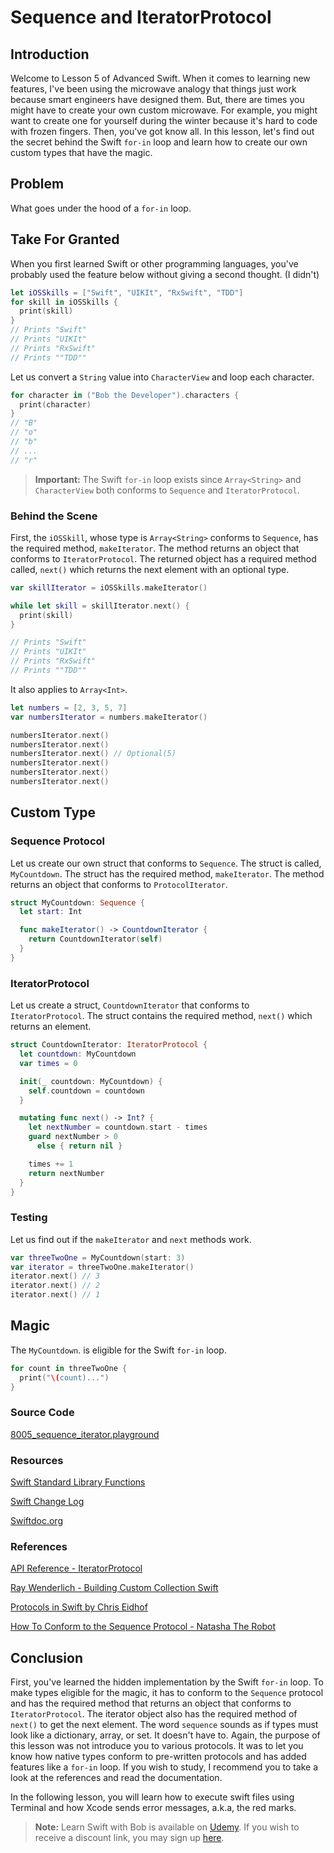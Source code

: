 # Sequence and IteratorProtocol

## Introduction
Welcome to Lesson 5 of Advanced Swift. When it comes to learning new features, I've been using the microwave analogy that things just work because smart engineers have designed them. But, there are times you might have to create your own custom microwave. For example, you might want to create one for yourself during the winter because it's hard to code with frozen fingers. Then, you've got know all. In this lesson, let's find out the secret behind the Swift `for-in` loop and learn how to create our own custom types that have the magic.

## Problem
What goes under the hood of a `for-in` loop.

## Take For Granted
When you first learned Swift or other programming languages, you've probably used the feature below without giving a second thought. (I didn't)

```swift
let iOSSkills = ["Swift", "UIKIt", "RxSwift", "TDD"]
for skill in iOSSkills {
  print(skill)
}
// Prints "Swift"
// Prints "UIKIt"
// Prints "RxSwift"
// Prints ""TDD""
```

Let us convert a `String` value into `CharacterView` and loop each character.

```swift
for character in ("Bob the Developer").characters {
  print(character)
}
// "B"
// "o"
// "b"
// ...
// "r"
```

> **Important:** The Swift `for-in` loop exists since `Array<String>` and `CharacterView` both conforms to `Sequence` and `IteratorProtocol`.

### Behind the Scene
First, the `iOSSkill`, whose type is `Array<String>` conforms to `Sequence`, has the required method, `makeIterator`. The method returns an object that conforms to `IteratorProtocol`. The returned object has a required method called, `next()` which returns the next element with an optional type.

```swift
var skillIterator = iOSSkills.makeIterator()

while let skill = skillIterator.next() {
  print(skill)
}

// Prints "Swift"
// Prints "UIKIt"
// Prints "RxSwift"
// Prints ""TDD""
```

It also applies to `Array<Int>`.

```swift
let numbers = [2, 3, 5, 7]
var numbersIterator = numbers.makeIterator()

numbersIterator.next()
numbersIterator.next()
numbersIterator.next() // Optional(5)
numbersIterator.next()
numbersIterator.next()
numbersIterator.next()
```

## Custom Type

### Sequence Protocol
Let us create our own struct that conforms to `Sequence`.  The struct is called, `MyCountdown`. The struct has the required method, `makeIterator`. The method returns an object that conforms to `ProtocolIterator`.

```swift
struct MyCountdown: Sequence {
  let start: Int

  func makeIterator() -> CountdownIterator {
    return CountdownIterator(self)
  }
}
```


### IteratorProtocol
Let us create a struct, `CountdownIterator` that conforms to `IteratorProtocol`.  The struct contains the required method, `next()` which returns an element.


```swift
struct CountdownIterator: IteratorProtocol {
  let countdown: MyCountdown
  var times = 0

  init(_ countdown: MyCountdown) {
    self.countdown = countdown
  }

  mutating func next() -> Int? {
    let nextNumber = countdown.start - times
    guard nextNumber > 0
      else { return nil }

    times += 1
    return nextNumber
  }
}
```


### Testing
Let us find out if the `makeIterator` and `next` methods work.

```swift
var threeTwoOne = MyCountdown(start: 3)
var iterator = threeTwoOne.makeIterator()
iterator.next() // 3
iterator.next() // 2
iterator.next() // 1
```

## Magic
The `MyCountdown`. is eligible for the Swift `for-in` loop.

```swift
for count in threeTwoOne {
  print("\(count)...")
}
```
### Source Code
[8005_sequence_iterator.playground](https://www.dropbox.com/sh/zusz6m5vrynqj8i/AADpeaEYRIgh5jPODZtTefD0a?dl=0)


### Resources
[Swift Standard Library Functions](https://developer.apple.com/reference/swift/swift_standard_library_functions?changes=latest_minor)

[Swift Change Log](https://github.com/apple/swift/blob/master/CHANGELOG.md)

[Swiftdoc.org](http://swiftdoc.org/v3.0/type/Array/hierarchy/)

### References
[API Reference - IteratorProtocol](https://developer.apple.com/reference/swift/iteratorprotocol)

[Ray Wenderlich - Building Custom Collection Swift](https://www.raywenderlich.com/139591/building-custom-collection-swift)

[Protocols in Swift by Chris Eidhof](http://chris.eidhof.nl/post/protocols-in-swift/)

[How To Conform to the Sequence Protocol - Natasha The Robot](https://www.natashatherobot.com/swift-conform-to-sequence-protocol/)


## Conclusion
First, you've learned the hidden implementation by the Swift `for-in` loop. To make types eligible for the magic, it has to conform to the `Sequence` protocol and has the required method that returns an object that conforms to `IteratorProtocol`. The iterator object also has the required method of `next()` to get the next element. The word `sequence` sounds as if types must look like a dictionary, array, or set. It doesn't have to. Again, the purpose of this lesson was not introduce you to various protocols. It was to let you know how native types conform to pre-written protocols and has added features like a `for-in` loop. If you wish to study, I recommend you to take a look at the references and read the documentation.

In the following lesson, you will learn how to execute swift files using Terminal and how Xcode sends error messages, a.k.a, the red marks.

> **Note:** Learn Swift with Bob is available on [Udemy](https://udemy.com/learn-swift-with-bob/). If you wish to receive a discount link, you may sign up [here](https://goo.gl/RR4K27).
